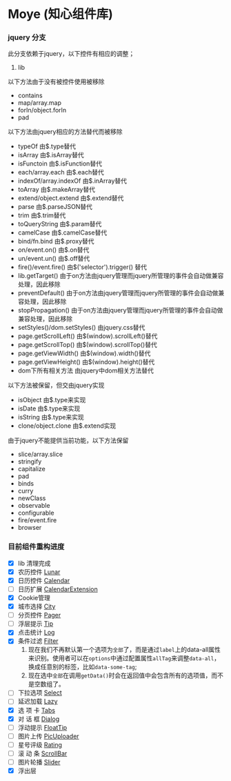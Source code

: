 Moye (知心组件库)
=====================

### jquery 分支 ###

此分支依赖于jquery，以下控件有相应的调整；

1. lib

以下方法由于没有被控件使用被移除
+ contains 
+ map/array.map
+ forIn/object.forIn
+ pad

以下方法由jquery相应的方法替代而被移除
+ typeOf 由$.type替代
+ isArray 由$.isArray替代
+ isFunctoin 由$.isFunction替代
+ each/array.each 由$.each替代
+ indexOf/array.indexOf 由$.inArray替代
+ toArray 由$.makeArray替代
+ extend/object.extend 由$.extend替代
+ parse 由$.parseJSON替代
+ trim 由$.trim替代
+ toQueryString 由$.param替代
+ camelCase 由$.camelCase替代
+ bind/fn.bind 由$.proxy替代
+ on/event.on() 由$.on替代
+ un/event.un() 由$.off替代
+ fire()/event.fire() 由$('selector').trigger() 替代
+ lib.getTarget() 由于on方法由jquery管理而jquery所管理的事件会自动做兼容处理，因此移除
+ preventDefault() 由于on方法由jquery管理而jquery所管理的事件会自动做兼容处理，因此移除
+ stopPropagation() 由于on方法由jquery管理而jquery所管理的事件会自动做兼容处理，因此移除
+ setStyles()/dom.setStyles() 由jquery.css替代
+ page.getScrollLeft() 由$(window).scrollLeft()替代
+ page.getScrollTop() 由$(window).scrollTop()替代
+ page.getViewWidth() 由$(window).width()替代
+ page.getViewHeight() 由$(window).height()替代
+ dom下所有相关方法 由jquery中dom相关方法替代

以下方法被保留，但交由jquery实现
+ isObject 由$.type来实现
+ isDate 由$.type来实现
+ isString 由$.type来实现
+ clone/object.clone 由$.extend实现

由于jquery不能提供当前功能，以下方法保留
+ slice/array.slice
+ stringify
+ capitalize
+ pad
+ binds
+ curry
+ newClass
+ observable
+ configurable
+ fire/event.fire
+ browser
    

### 目前组件重构进度

- [x] lib     清理完成
- [x] 农历控件 [Lunar](http://ecomfe.github.io/moye/example/Lunar.html)
- [x] 日历控件 [Calendar](http://ecomfe.github.io/moye/example/Calendar.html)
- [ ] 日历扩展 [CalendarExtension](http://ecomfe.github.io/moye/example/CalendarExtension.html)
- [x] Cookie管理
- [x] 城市选择 [City](http://ecomfe.github.io/moye/example/City.html)
- [ ] 分页控件 [Pager](http://ecomfe.github.io/moye/example/Pager.html)
- [ ] 浮层提示 [Tip](http://ecomfe.github.io/moye/example/Tip.html)
- [x] 点击统计 [Log](http://ecomfe.github.io/moye/example/log.html)
- [x] 条件过滤 [Filter](http://ecomfe.github.io/moye/example/Filter.html)
    1. 现在我们不再默认第一个选项为`全部`了，而是通过`label`上的data-all属性来识别。使用者可以在`options`中通过配置属性`allTag`来调整`data-all`，换成任意别的标签，比如`data-some-tag`;
    2. 现在选中`全部`在调用`getData()`时会在返回值中会包含所有的选项值，而不是空数组了。
- [ ] 下拉选项 [Select](http://ecomfe.github.io/moye/example/Select.html)
- [ ] 延迟加载 [Lazy](http://ecomfe.github.io/moye/example/Lazy.html)
- [x] 选 项 卡 [Tabs](http://ecomfe.github.io/moye/example/Tabs.html)
- [x] 对 话 框 [Dialog](http://ecomfe.github.io/moye/example/Dialog.html)
- [ ] 浮动提示 [FloatTip](http://ecomfe.github.io/moye/example/FloatTip.html)
- [ ] 图片上传 [PicUploader](http://ecomfe.github.io/moye/example/PicUploader.html)
- [ ] 星号评级 [Rating](http://ecomfe.github.io/moye/example/Rating.html)
- [ ] 滚 动 条 [ScrollBar](http://ecomfe.github.io/moye/example/ScrollBar.html)
- [ ] 图片轮播 [Slider](http://ecomfe.github.io/moye/example/Slider.html)
- [x] 浮出层
